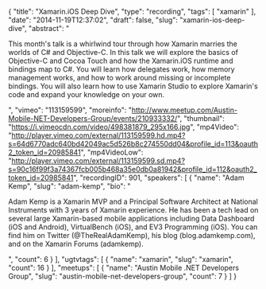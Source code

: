 {
  "title": "Xamarin.iOS Deep Dive",
  "type": "recording",
  "tags": [
    "xamarin"
  ],
  "date": "2014-11-19T12:37:02",
  "draft": false,
  "slug": "xamarin-ios-deep-dive",
  "abstract": "<p>This month's talk is a whirlwind tour through how Xamarin marries the worlds of C# and Objective-C. In this talk we will explore the basics of Objective-C and Cocoa Touch and how the Xamarin.iOS runtime and bindings map to C#. You will learn how delegates work, how memory management works, and how to work around missing or incomplete bindings. You will also learn how to use Xamarin Studio to explore Xamarin's code and expand your knowledge on your own. </p>",
  "vimeo": "113159599",
  "moreinfo": "http://www.meetup.com/Austin-Mobile-NET-Developers-Group/events/210933332/",
  "thumbnail": "https://i.vimeocdn.com/video/498381879_295x166.jpg",
  "mp4Video": "http://player.vimeo.com/external/113159599.hd.mp4?s=64d6770adc640bd42049ac5d526b8c274550dd04&profile_id=113&oauth2_token_id=20985841",
  "mp4VideoLow": "http://player.vimeo.com/external/113159599.sd.mp4?s=90c16f99f3a74367fcb005b468a35e0db0a81942&profile_id=112&oauth2_token_id=20985841",
  "recordingID": 901,
  "speakers": [
    {
      "name": "Adam Kemp",
      "slug": "adam-kemp",
      "bio": "<p>Adam Kemp is a Xamarin MVP and a Principal Software Architect at National Instruments with 3 years of Xamarin experience. He has been a tech lead on several large Xamarin-based mobile applications including Data Dashboard (iOS and Android), VirtualBench (iOS), and EV3 Programming (iOS). You can find him on Twitter (@TheRealAdamKemp), his blog (blog.adamkemp.com), and on the Xamarin Forums (adamkemp).</p>",
      "count": 6
    }
  ],
  "ugtvtags": [
    {
      "name": "xamarin",
      "slug": "xamarin",
      "count": 16
    }
  ],
  "meetups": [
    {
      "name": "Austin Mobile .NET Developers Group",
      "slug": "austin-mobile-net-developers-group",
      "count": 7
    }
  ]
}